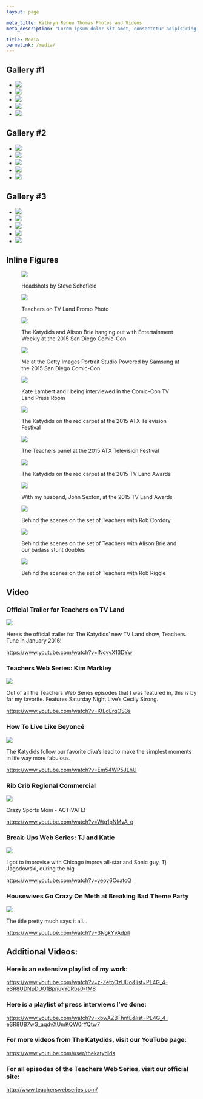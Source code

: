 ```yaml
---
layout: page

meta_title: Kathryn Renee Thomas Photos and Videos
meta_description: "Lorem ipsum dolor sit amet, consectetur adipisicing elit. Inventore eos tenetur sapiente, ipsa, magni dolorem."

title: Media
permalink: /media/
---
```


<!--
<div class="my-gallery" itemscope itemtype="http://schema.org/ImageGallery">

  <figure itemprop="associatedMedia" itemscope itemtype="http://schema.org/ImageObject">
    <a href="https://farm3.staticflickr.com/2567/5697107145_a4c2eaa0cd_o.jpg" itemprop="contentUrl" data-size="1024x1024">
        <img src="https://farm3.staticflickr.com/2567/5697107145_3c27ff3cd1_m.jpg" itemprop="thumbnail" alt="Image description" />
    </a>
    <figcaption itemprop="caption description">Image caption  1</figcaption>

  </figure>

  <figure itemprop="associatedMedia" itemscope itemtype="http://schema.org/ImageObject">
    <a href="https://farm2.staticflickr.com/1043/5186867718_06b2e9e551_b.jpg" itemprop="contentUrl" data-size="964x1024">
        <img src="https://farm2.staticflickr.com/1043/5186867718_06b2e9e551_m.jpg" itemprop="thumbnail" alt="Image description" />
    </a>
    <figcaption itemprop="caption description">Image caption 2</figcaption>
  </figure>

  <figure itemprop="associatedMedia" itemscope itemtype="http://schema.org/ImageObject">
    <a href="https://farm7.staticflickr.com/6175/6176698785_7dee72237e_b.jpg" itemprop="contentUrl" data-size="1024x683">
        <img src="https://farm7.staticflickr.com/6175/6176698785_7dee72237e_m.jpg" itemprop="thumbnail" alt="Image description" />
    </a>
    <figcaption itemprop="caption description">Image caption 3</figcaption>
  </figure>

  <figure itemprop="associatedMedia" itemscope itemtype="http://schema.org/ImageObject">
    <a href="https://farm6.staticflickr.com/5023/5578283926_822e5e5791_b.jpg" itemprop="contentUrl" data-size="1024x768">
        <img src="https://farm6.staticflickr.com/5023/5578283926_822e5e5791_m.jpg" itemprop="thumbnail" alt="Image description" />
    </a>
    <figcaption itemprop="caption description">Image caption 4</figcaption>
  </figure>

</div> -->


## Gallery #1

<div class="filmstrip">
  <ul>
    <li><img src="http://placehold.it/300x300"></li>
    <li><img src="http://placehold.it/300x300"></li>
    <li><img src="http://placehold.it/300x300"></li>
    <li><img src="http://placehold.it/300x300"></li>
    <li><img src="http://placehold.it/300x300"></li>
  </ul>
</div>

## Gallery #2

<div class="filmstrip">
  <ul>
    <li><img src="http://placehold.it/300x300"></li>
    <li><img src="http://placehold.it/300x300"></li>
    <li><img src="http://placehold.it/300x300"></li>
    <li><img src="http://placehold.it/300x300"></li>
    <li><img src="http://placehold.it/300x300"></li>
  </ul>
</div>

## Gallery #3

<div class="filmstrip">
  <ul>
    <li><img src="http://placehold.it/300x300"></li>
    <li><img src="http://placehold.it/300x300"></li>
    <li><img src="http://placehold.it/300x300"></li>
    <li><img src="http://placehold.it/300x300"></li>
    <li><img src="http://placehold.it/300x300"></li>
  </ul>
</div>


## Inline Figures

<figure class="figure-wide">
  <img src="http://placehold.it/945x620">
  <figcaption><p>Headshots by Steve Schofield</p></figcaption>
</figure>

<figure class="figure-wide">
  <img src="http://placehold.it/945x620">
  <figcaption><p>Teachers on TV Land Promo Photo</p></figcaption>
</figure>

<figure class="figure-wide">
  <img src="http://placehold.it/945x620">
  <figcaption><p>The Katydids and Alison Brie hanging out with Entertainment Weekly at the 2015 San Diego Comic-Con </p></figcaption>
</figure>

<figure class="figure-wide">
  <img src="http://placehold.it/945x620">
  <figcaption><p>Me at the Getty Images Portrait Studio Powered by Samsung at the 2015 San Diego Comic-Con</p></figcaption>
</figure>

<figure class="figure-wide">
  <img src="http://placehold.it/945x620">
  <figcaption><p>Kate Lambert and I being interviewed in the Comic-Con TV Land Press Room</p></figcaption>
</figure>

<figure class="figure-wide">
  <img src="http://placehold.it/945x620">
  <figcaption><p>The Katydids on the red carpet at the 2015 ATX Television Festival</p></figcaption>
</figure>

<figure class="figure-wide">
  <img src="http://placehold.it/945x620">
  <figcaption><p>The Teachers panel at the 2015 ATX Television Festival</p></figcaption>
</figure>

<figure class="figure-wide">
  <img src="http://placehold.it/945x620">
  <figcaption><p>The Katydids on the red carpet at the 2015 TV Land Awards</p></figcaption>
</figure>

<figure class="figure-wide">
  <img src="http://placehold.it/945x620">
  <figcaption><p>With my husband, John Sexton, at the 2015 TV Land Awards</p></figcaption>
</figure>

<figure class="figure-wide">
  <img src="http://placehold.it/945x620">
  <figcaption><p>Behind the scenes on the set of Teachers with Rob Corddry</p></figcaption>
</figure>

<figure class="figure-wide">
  <img src="http://placehold.it/945x620">
  <figcaption><p>Behind the scenes on the set of Teachers with Alison Brie and our badass stunt doubles</p></figcaption>
</figure>

<figure class="figure-wide">
  <img src="http://placehold.it/945x620">
  <figcaption><p>Behind the scenes on the set of Teachers with Rob Riggle</p></figcaption>
</figure>


## Video

### Official Trailer for Teachers on TV Land

<img src="http://placehold.it/945x620">

Here’s the official trailer for The Katydids’ new TV Land show, Teachers. Tune in January 2016!

https://www.youtube.com/watch?v=INcvvX13DYw



### Teachers Web Series: Kim Markley

<img src="http://placehold.it/945x620">

Out of all the Teachers Web Series episodes that I was featured in, this is by far my favorite. Features Saturday Night Live’s Cecily Strong.

https://www.youtube.com/watch?v=KtLdErqOS3s



### How To Live Like Beyoncé

<img src="http://placehold.it/945x620">

The Katydids follow our favorite diva’s lead to make the simplest moments in life way more fabulous. 

https://www.youtube.com/watch?v=Em54WP5JLhU


### Rib Crib Regional Commercial

<img src="http://placehold.it/945x620">

Crazy Sports Mom - ACTIVATE!

https://www.youtube.com/watch?v=Wtg1pNMvA_o

### Break-Ups Web Series: TJ and Katie

<img src="http://placehold.it/945x620">

I got to improvise with Chicago improv all-star and Sonic guy, Tj Jagodowski, during the big 

https://www.youtube.com/watch?v=yeov6CoatcQ


### Housewives Go Crazy On Meth at Breaking Bad Theme Party

<img src="http://placehold.it/945x620">

The title pretty much says it all…

https://www.youtube.com/watch?v=3NgkYvAdpiI


## Additional Videos:

### Here is an extensive playlist of my work: 

https://www.youtube.com/watch?v=z-ZetoOzUUo&list=PL4G_4-eSR8UDNpDUOfBpnukYqRbs0-tM8

### Here is a playlist of press interviews I’ve done:

https://www.youtube.com/watch?v=xbwAZBThnfE&list=PL4G_4-eSR8UB7wG_aqdvXUmKQW0rYQtw7

### For more videos from The Katydids, visit our YouTube page: 

https://www.youtube.com/user/thekatydids

### For all episodes of the Teachers Web Series, visit our official site:

http://www.teacherswebseries.com/

